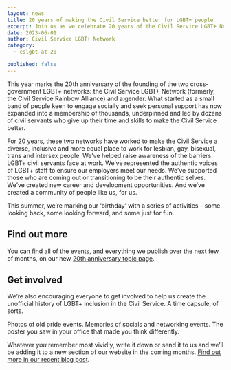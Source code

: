 ```yaml
---
layout: news
title: 20 years of making the Civil Service better for LGBT+ people
excerpt: Join us as we celebrate 20 years of the Civil Service LGBT+ Network and a:gender
date: 2023-06-01
author: Civil Service LGBT+ Network
category:
  - cslgbt-at-20

published: false
---
```


This year marks the 20th anniversary of the founding of the two cross-government LGBT+ networks: the Civil Service LGBT+ Network (formerly, the Civil Service Rainbow Alliance) and a:gender. What started as a small band of people keen to engage socially and seek personal support has now expanded into a membership of thousands, underpinned and led by dozens of civil servants who give up their time and skills to make the Civil Service better.

For 20 years, these two networks have worked to make the Civil Service a diverse, inclusive and more equal place to work for lesbian, gay, bisexual, trans and intersex people. We’ve helped raise awareness of the barriers LGBT+ civil servants face at work. We’ve represented the authentic voices of LGBT+ staff to ensure our employers meet our needs. We’ve supported those who are coming out or transitioning to be their authentic selves. We’ve created new career and development opportunities. And we’ve created a community of people like us, for us.

This summer, we’re marking our ‘birthday’ with a series of activities – some looking back, some looking forward, and some just for fun. 

## Find out more

You can find all of the events, and everything we publish over the next few of months, on our new [20th anniversary topic page](/topic/cslgbt-at-20).

## Get involved

We’re also encouraging everyone to get involved to help us create the unofficial history of LGBT+ inclusion in the Civil Service. A time capsule, of sorts.

Photos of old pride events. Memories of socials and networking events. The poster you saw in your office that made you think differently. 

Whatever *you* remember most vividly, write it down or send it to us and we’ll be adding it to a new section of our website in the coming months. [Find out more in our recent blog post](/news/2023/05/31/the-unnofficial-history-of-lgbt-inclusion-in-the-civil-service/).
